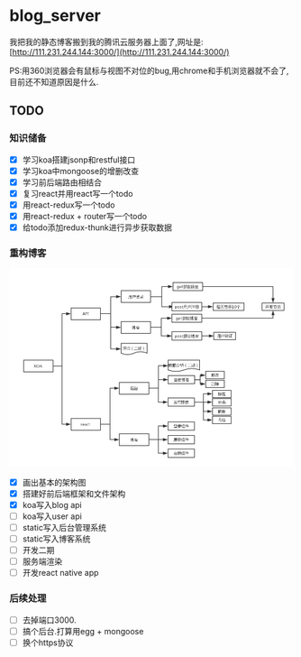 # blog_server

我把我的静态博客搬到我的腾讯云服务器上面了,网址是:[http://111.231.244.144:3000/](http://111.231.244.144:3000/)

PS:用360浏览器会有鼠标与视图不对位的bug,用chrome和手机浏览器就不会了,目前还不知道原因是什么.


## TODO

### 知识储备

- [x] 学习koa搭建jsonp和restful接口
- [x] 学习koa中mongoose的增删改查
- [x] 学习前后端路由相结合
- [x] 复习react并用react写一个todo
- [x] 用react-redux写一个todo
- [x] 用react-redux + router写一个todo
- [x] 给todo添加redux-thunk进行异步获取数据

### 重构博客

![架构图](./架构图.png)

- [x] 画出基本的架构图
- [x] 搭建好前后端框架和文件架构
- [x] koa写入blog api
- [ ] koa写入user api
- [ ] static写入后台管理系统
- [ ] static写入博客系统
- [ ] 开发二期
- [ ] 服务端渲染
- [ ] 开发react native app

### 后续处理

- [ ] 去掉端口3000.
- [ ] 搞个后台.打算用egg + mongoose
- [ ] 换个https协议
